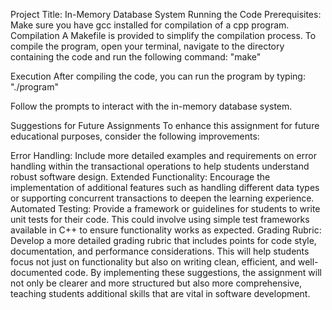 Project Title: In-Memory Database System
Running the Code
Prerequisites: Make sure you have gcc installed for compilation of a cpp program.
Compilation
A Makefile is provided to simplify the compilation process. To compile the program, open your terminal, navigate to the directory containing the code and run the following command: "make"

Execution
After compiling the code, you can run the program by typing: "./program"

Follow the prompts to interact with the in-memory database system.

Suggestions for Future Assignments
To enhance this assignment for future educational purposes, consider the following improvements:

Error Handling: Include more detailed examples and requirements on error handling within the transactional operations to help students understand robust software design.
Extended Functionality: Encourage the implementation of additional features such as handling different data types or supporting concurrent transactions to deepen the learning experience.
Automated Testing: Provide a framework or guidelines for students to write unit tests for their code. This could involve using simple test frameworks available in C++ to ensure functionality works as expected.
Grading Rubric: Develop a more detailed grading rubric that includes points for code style, documentation, and performance considerations. This will help students focus not just on functionality but also on writing clean, efficient, and well-documented code.
By implementing these suggestions, the assignment will not only be clearer and more structured but also more comprehensive, teaching students additional skills that are vital in software development.
